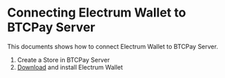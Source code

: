 

# Connecting Electrum Wallet to BTCPay Server

This documents shows how to connect Electrum Wallet to BTCPay Server. 

1. Create a Store in BTCPay Server
2. [Download](https://electrum.org/#download) and install Electrum Wallet